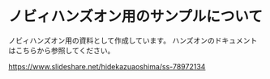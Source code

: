 # ノビィハンズオン用のサンプルについて

ノビィハンズオン用の資料として作成しています。
ハンズオンのドキュメントはこちらから参照してください。

https://www.slideshare.net/hidekazuaoshima/ss-78972134

